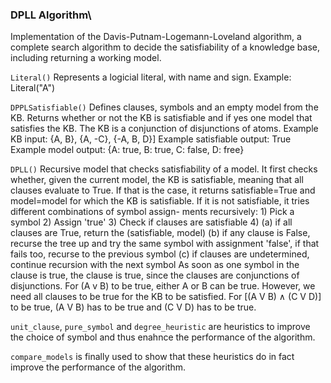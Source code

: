 ### DPLL Algorithm\
Implementation of the Davis-Putnam-Logemann-Loveland algorithm, a complete search algorithm to decide the satisfiability of a knowledge base, including returning a working model. 

`Literal()` Represents a logicial literal, with name and sign. Example: Literal("A")


`DPPLSatisfiable()` Defines clauses, symbols and an empty model from the KB. Returns whether
or not the KB is satisfiable and if yes one model that satisfies the KB.
The KB is a conjunction of disjunctions of atoms.
Example KB input: {A, B}, {A, -C}, {-A, B, D}]
Example satisfiable output: True
Example model output: {A: true, B: true, C: false, D: free}


`DPLL()` Recursive model that checks satisfiability of a model.
    It first checks whether, given the current model, the KB is
    satisfiable, meaning that all clauses evaluate to True. If that is the case,
    it returns satisfiable=True and model=model for which the KB is satisfiable.
    If it is not satisfiable, it tries different combinations of symbol assign-
    ments recursively:
    1) Pick a symbol
    2) Assign 'true'
    3) Check if clauses are satisfiable
    4) (a) if all clauses are True, return the (satisfiable, model)
       (b) if any clause is False, recurse the tree up and try the same
          symbol with assignment 'false', if that fails too, recurse to the
          previous symbol
       (c) if clauses are undetermined, continue recursion with the next symbol
    As soon as one symbol in the clause is true, the clause is true, since the
    clauses are conjunctions of disjunctions. For (A v B) to be true, either A
    or B can be true.
    However, we need all clauses to be true for the KB to be satisfied. For
    [(A V B) ∧ (C V D)] to be true, (A V B) has to be true and (C V D) has to
    be true.
    

`unit_clause`, `pure_symbol` and `degree_heuristic` are heuristics to improve the choice of symbol and thus enahnce the performance of the algorithm. 


`compare_models` is finally used to show that these heuristics do in fact improve the performance of the algorithm. 

